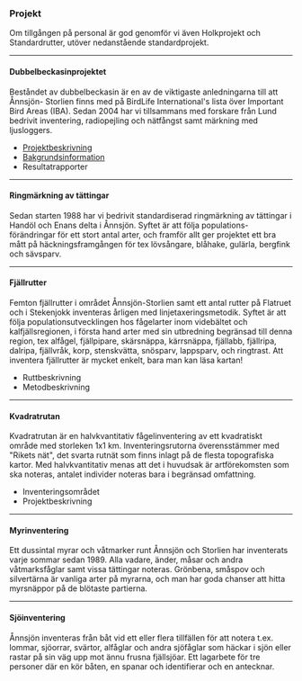 ### Projekt

Om tillgången på personal är god genomför vi även Holkprojekt och Standardrutter, utöver nedanstående standardprojekt.

- - -

#### Dubbelbeckasinprojektet

Beståndet av dubbelbeckasin är en av de viktigaste anledningarna till att Ånnsjön- Storlien finns med på BirdLife International's lista över Important Bird Areas (IBA). Sedan 2004 har vi tillsammans med forskare från Lund bedrivit inventering, radiopejling och nätfångst samt märkning med ljusloggers.

- [Projektbeskrivning](#projects/great-snipe)
- [Bakgrundsinformation](#projects/great-snipe-background)
- Resultatrapporter

- - -

#### Ringmärkning av tättingar

Sedan starten 1988 har vi bedrivit standardiserad ringmärkning av tättingar i Handöl och Enans delta i Ånnsjön. Syftet är att följa populations- förändringar för ett stort antal arter, och framför allt ger projektet ett bra mått på häckningsframgången för tex lövsångare, blåhake, gulärla, bergfink och sävsparv.

- - -

#### Fjällrutter

Femton fjällrutter i området Ånnsjön-Storlien samt ett antal rutter på Flatruet och i Stekenjokk inventeras årligen med linjetaxeringsmetodik. Syftet är att följa populationsutvecklingen hos fågelarter inom videbältet och kalfjällsregionen, i första hand arter med sin utbredning begränsad till denna region, tex alfågel, fjällpipare, skärsnäppa, kärrsnäppa, fjällabb, fjällripa, dalripa, fjällvråk, korp, stenskvätta, snösparv, lappsparv, och ringtrast. Att inventera fjällrutter är mycket enkelt, bara man kan läsa kartan!

- Ruttbeskrivning
- Metodbeskrivning

- - -

#### Kvadratrutan

Kvadratrutan är en halvkvantitativ fågelinventering av ett kvadratiskt område med storleken 1x1 km. Inventeringsrutorna överensstämmer med "Rikets nät", det svarta rutnät som finns inlagt på de flesta topografiska kartor. Med halvkvantitativ menas att det i huvudsak är artförekomsten som ska noteras, antalet individer noteras bara i begränsad omfattning.

- Inventeringsområdet
- Projektbeskrivning

- - -

#### Myrinventering

Ett dussintal myrar och våtmarker runt Ånnsjön och Storlien har inventerats varje sommar sedan 1989. Alla vadare, änder, måsar och andra våtmarksfåglar samt vissa tättingar noteras. Grönbena, småspov och silvertärna är vanliga arter på myrarna, och man har goda chanser att hitta myrsnäppor på de blötaste partierna.

- - -

#### Sjöinventering

Ånnsjön inventeras från båt vid ett eller flera tillfällen för att notera t.ex. lommar, sjöorrar, svärtor, alfåglar och andra sjöfåglar som häckar i sjön eller rastar på sin väg upp mot ännu frusna fjällsjöar. Ett lagarbete för tre personer där en kör båten, en spanar och identifierar och en antecknar.
